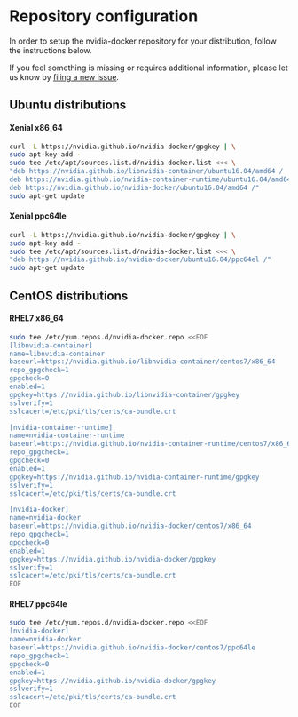 # Repository configuration

In order to setup the nvidia-docker repository for your distribution, follow the instructions below.

If you feel something is missing or requires additional information, please let us know by [filing a new issue](https://github.com/NVIDIA/nvidia-docker/issues/new).

## Ubuntu distributions

#### Xenial x86_64

```bash
curl -L https://nvidia.github.io/nvidia-docker/gpgkey | \
sudo apt-key add -
sudo tee /etc/apt/sources.list.d/nvidia-docker.list <<< \
"deb https://nvidia.github.io/libnvidia-container/ubuntu16.04/amd64 /
deb https://nvidia.github.io/nvidia-container-runtime/ubuntu16.04/amd64 /
deb https://nvidia.github.io/nvidia-docker/ubuntu16.04/amd64 /"
sudo apt-get update
```

#### Xenial ppc64le

```bash
curl -L https://nvidia.github.io/nvidia-docker/gpgkey | \
sudo apt-key add -
sudo tee /etc/apt/sources.list.d/nvidia-docker.list <<< \
"deb https://nvidia.github.io/nvidia-docker/ubuntu16.04/ppc64el /"
sudo apt-get update
```

## CentOS distributions

#### RHEL7 x86_64

```bash
sudo tee /etc/yum.repos.d/nvidia-docker.repo <<EOF
[libnvidia-container]
name=libnvidia-container
baseurl=https://nvidia.github.io/libnvidia-container/centos7/x86_64
repo_gpgcheck=1
gpgcheck=0
enabled=1
gpgkey=https://nvidia.github.io/libnvidia-container/gpgkey
sslverify=1
sslcacert=/etc/pki/tls/certs/ca-bundle.crt

[nvidia-container-runtime]
name=nvidia-container-runtime
baseurl=https://nvidia.github.io/nvidia-container-runtime/centos7/x86_64
repo_gpgcheck=1
gpgcheck=0
enabled=1
gpgkey=https://nvidia.github.io/nvidia-container-runtime/gpgkey
sslverify=1
sslcacert=/etc/pki/tls/certs/ca-bundle.crt

[nvidia-docker]
name=nvidia-docker
baseurl=https://nvidia.github.io/nvidia-docker/centos7/x86_64
repo_gpgcheck=1
gpgcheck=0
enabled=1
gpgkey=https://nvidia.github.io/nvidia-docker/gpgkey
sslverify=1
sslcacert=/etc/pki/tls/certs/ca-bundle.crt
EOF
```

#### RHEL7 ppc64le
```bash
sudo tee /etc/yum.repos.d/nvidia-docker.repo <<EOF
[nvidia-docker]
name=nvidia-docker
baseurl=https://nvidia.github.io/nvidia-docker/centos7/ppc64le
repo_gpgcheck=1
gpgcheck=0
enabled=1
gpgkey=https://nvidia.github.io/nvidia-docker/gpgkey
sslverify=1
sslcacert=/etc/pki/tls/certs/ca-bundle.crt
EOF
```
